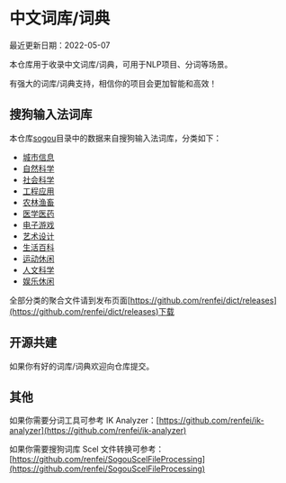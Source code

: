 # 中文词库/词典

最近更新日期：2022-05-07

本仓库用于收录中文词库/词典，可用于NLP项目、分词等场景。

有强大的词库/词典支持，相信你的项目会更加智能和高效！

## 搜狗输入法词库

本仓库[sogou](sogou)目录中的数据来自搜狗输入法词库，分类如下：

* [城市信息](sogou/城市信息)
* [自然科学](sogou/自然科学)
* [社会科学](sogou/社会科学)
* [工程应用](sogou/工程应用)
* [农林渔畜](sogou/农林渔畜)
* [医学医药](sogou/医学医药)
* [电子游戏](sogou/电子游戏)
* [艺术设计](sogou/艺术设计)
* [生活百科](sogou/生活百科)
* [运动休闲](sogou/运动休闲)
* [人文科学](sogou/人文科学)
* [娱乐休闲](sogou/娱乐休闲)

全部分类的聚合文件请到发布页面[https://github.com/renfei/dict/releases](https://github.com/renfei/dict/releases)下载

## 开源共建

如果你有好的词库/词典欢迎向仓库提交。

## 其他

如果你需要分词工具可参考 IK Analyzer：[https://github.com/renfei/ik-analyzer](https://github.com/renfei/ik-analyzer)

如果你需要搜狗词库 Scel 文件转换可参考：[https://github.com/renfei/SogouScelFileProcessing](https://github.com/renfei/SogouScelFileProcessing)